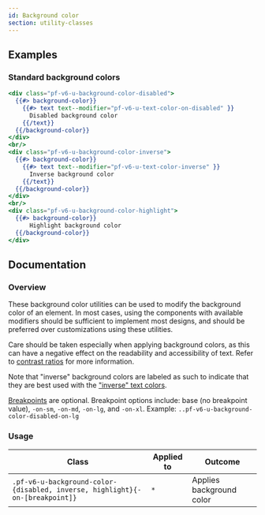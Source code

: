 ```yaml
---
id: Background color
section: utility-classes
---
```


## Examples

### Standard background colors

```hbs
<div class="pf-v6-u-background-color-disabled">
  {{#> background-color}}
    {{#> text text--modifier="pf-v6-u-text-color-on-disabled" }}
      Disabled background color
    {{/text}}
  {{/background-color}}
</div>
<br/>
<div class="pf-v6-u-background-color-inverse">
  {{#> background-color}}
    {{#> text text--modifier="pf-v6-u-text-color-inverse" }}
      Inverse background color
    {{/text}}
  {{/background-color}}
</div>
<br/>
<div class="pf-v6-u-background-color-highlight">
  {{#> background-color}}
      Highlight background color
  {{/background-color}}
</div>
```

## Documentation

### Overview

These background color utilities can be used to modify the background color of an element. In most cases, using the components with available modifiers should be sufficient to implement most designs, and should be preferred over customizations using these utilities.

Care should be taken especially when applying background colors, as this can have a negative effect on the readability and accessibility of text. Refer to [contrast ratios](/design-foundations/colors#contrast-ratios) for more information.

Note that "inverse" background colors are labeled as such to indicate that they are best used with the ["inverse" text colors](/utility-classes/text#inverse-colors).

[Breakpoints](/tokens/all-patternfly-tokens) are optional. Breakpoint options include: base (no breakpoint value), `-on-sm`, `-on-md`, `-on-lg`, and `-on-xl`. Example: `..pf-v6-u-background-color-disabled-on-lg`

### Usage

| Class                             | Applied to | Outcome                            |
| --------------------------------- | ---------- | ---------------------------------- |
| `.pf-v6-u-background-color-{disabled, inverse, highlight}{-on-[breakpoint]}`                | `*`        | Applies background color |
